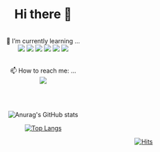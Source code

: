 ### <h1 align=center>Hi there 👋</h1>
  <br>

<div align="center">
🌱 I’m currently learning ...
  <br>
  <div>
<a><img src="https://img.shields.io/badge/HTML-E34F26?style=flat-square&logo=HTML5&logoColor=white"/></a>
<a><img src="https://img.shields.io/badge/CSS-1572B6?style=for-the-badge&logo=CSS3&logoColor=white"/></a>
<a><img src="https://img.shields.io/badge/JavaScript-F7DF1E?style=for-the-badge&logo=JavaScript&logoColor=black"/></a>
<a><img src="https://img.shields.io/badge/React-61DAFB?style=for-the-badge&logo=React&logoColor=black/"></a>
<a><img src="https://img.shields.io/badge/python-yellow?style=flat-square&logo=python&logoColor=white/"></a>
<a><img src="https://img.shields.io/badge/Kotlin-7F52FF?style=for-the-badge&logo=kotlin&logoColor=white/"></a>
</div>
<br>

📫 How to reach me: ...
  <br>
<a href="https://instagram.com/ss__0min">
  <img src="http://img.shields.io/badge/-Instagram-black?style=flat&logo=Instagram&link=https://instagram.com/alpox.dev/"         style="height : auto; margin-left : 10px; margin-right : 10px;"/>
</a>

<br><br>

![Anurag's GitHub stats](https://github-readme-stats.vercel.app/api?username=Miniling&&show_icons=true&theme=blueberry)

[![Top Langs](https://github-readme-stats.vercel.app/api/top-langs/?username=ohbyul&layout=compact&theme=dracula)](https://github.com/metleeha)

<div align=right>
  
[![Hits](https://hits.seeyoufarm.com/api/count/incr/badge.svg?url=https%3A%2F%2Fgithub.com%2FMiniling%2Fhit-counter&count_bg=%237CB2F4&title_bg=%232F2F2F&icon=&icon_color=%23E7E7E7&title=hits&edge_flat=false)](https://hits.seeyoufarm.com)
 
</div>
</div>

